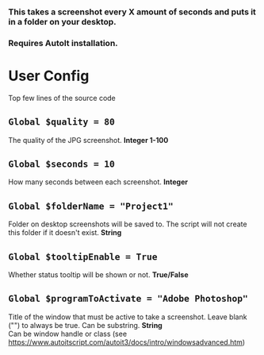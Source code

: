 ### This takes a screenshot every X amount of seconds and puts it in a folder on your desktop. 
### Requires AutoIt installation.
# User Config
Top few lines of the source code

## `Global $quality = 80`
The quality of the JPG screenshot. **Integer 1-100**


## `Global $seconds = 10`
How many seconds between each screenshot. **Integer**


## `Global $folderName = "Project1"`
Folder on desktop screenshots will be saved to. The script will not create this folder if it doesn't exist. **String**


## `Global $tooltipEnable = True`
Whether status tooltip will be shown or not. **True/False**


## `Global $programToActivate = "Adobe Photoshop"`
Title of the window that must be active to take a screenshot. Leave blank ("") to always be true. Can be substring. **String**  
Can be window handle or class (see https://www.autoitscript.com/autoit3/docs/intro/windowsadvanced.htm)
